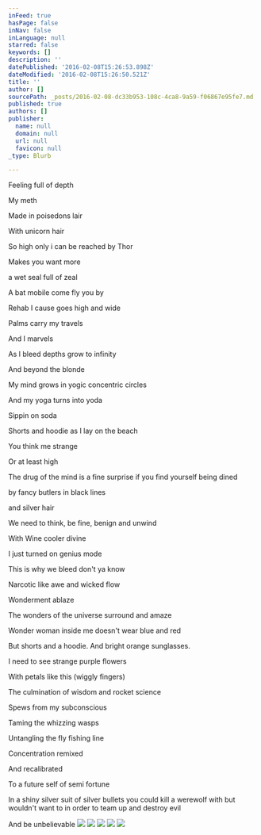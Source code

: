 ```yaml
---
inFeed: true
hasPage: false
inNav: false
inLanguage: null
starred: false
keywords: []
description: ''
datePublished: '2016-02-08T15:26:53.898Z'
dateModified: '2016-02-08T15:26:50.521Z'
title: ''
author: []
sourcePath: _posts/2016-02-08-dc33b953-108c-4ca8-9a59-f06867e95fe7.md
published: true
authors: []
publisher:
  name: null
  domain: null
  url: null
  favicon: null
_type: Blurb

---
```

Feeling full of depth

My meth

Made in poisedons lair

With unicorn hair

So  high only i can be reached by Thor

Makes you want more

a wet seal full of zeal

A bat mobile come fly you by

Rehab I cause goes high and wide

Palms carry my travels

And I marvels

As I bleed depths grow to infinity

And beyond the blonde

My mind grows in yogic concentric circles 

And my yoga turns into yoda

Sippin on soda

Shorts and hoodie as I lay on the beach

You think me strange

Or at least high

The drug of the mind is a fine surprise if you find yourself being dined 

by fancy butlers in black lines

and silver hair

We need to think, be fine, benign and unwind

With Wine cooler divine

I just turned on genius mode

This is why we bleed don't ya know

Narcotic like awe and wicked flow

Wonderment ablaze

The wonders of the universe surround and amaze

Wonder woman inside me doesn't wear blue and red

But shorts and a hoodie. And bright orange sunglasses.

I need to see strange purple flowers

With petals like this (wiggly fingers)

The culmination of wisdom and rocket science 

Spews from my subconscious

Taming the whizzing wasps

Untangling the fly fishing line

Concentration remixed

And recalibrated

To a future self of semi fortune

In a shiny silver suit of silver bullets you could kill a werewolf with but wouldn't want to in order to team up and destroy evil 

And be unbelievable
![](https://the-grid-user-content.s3-us-west-2.amazonaws.com/ff5df008-28b8-4f62-9665-5cccafbd0c4e.jpg)
![](https://the-grid-user-content.s3-us-west-2.amazonaws.com/b8cf9dd5-8aef-414f-bffa-2e7ea19cc3cd.jpg)
![](https://the-grid-user-content.s3-us-west-2.amazonaws.com/fa81089b-85e9-403c-ab7d-04d61508d297.jpg)
![](https://the-grid-user-content.s3-us-west-2.amazonaws.com/b28fdfc0-c83a-4812-97f0-44c444273a2f.jpg)
![](https://the-grid-user-content.s3-us-west-2.amazonaws.com/a7704ea9-2886-4a7a-af66-370aef021e0b.jpg)
